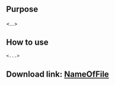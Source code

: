# <NameOfScript>
  
## Purpose
  <...>
    
## How to use
    <...>

## Download link:  [NameOfFile](https://...)      
      
      
